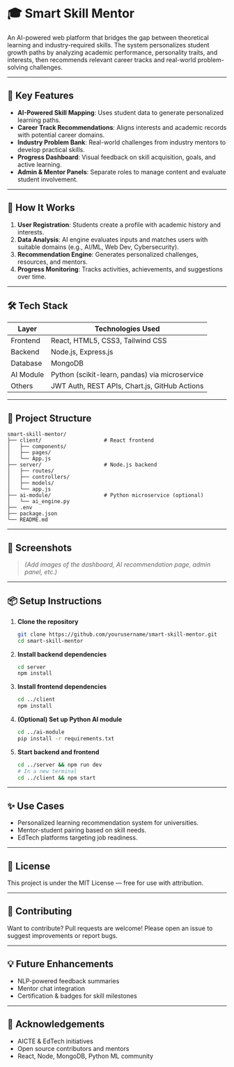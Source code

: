 
# 🎓 Smart Skill Mentor

An AI-powered web platform that bridges the gap between theoretical learning and industry-required skills. The system personalizes student growth paths by analyzing academic performance, personality traits, and interests, then recommends relevant career tracks and real-world problem-solving challenges.

---

## 🚀 Key Features

- **AI-Powered Skill Mapping**: Uses student data to generate personalized learning paths.
- **Career Track Recommendations**: Aligns interests and academic records with potential career domains.
- **Industry Problem Bank**: Real-world challenges from industry mentors to develop practical skills.
- **Progress Dashboard**: Visual feedback on skill acquisition, goals, and active learning.
- **Admin & Mentor Panels**: Separate roles to manage content and evaluate student involvement.

---

## 🧠 How It Works

1. **User Registration**: Students create a profile with academic history and interests.
2. **Data Analysis**: AI engine evaluates inputs and matches users with suitable domains (e.g., AI/ML, Web Dev, Cybersecurity).
3. **Recommendation Engine**: Generates personalized challenges, resources, and mentors.
4. **Progress Monitoring**: Tracks activities, achievements, and suggestions over time.

---

## 🛠️ Tech Stack

| Layer         | Technologies Used                            |
|--------------|-----------------------------------------------|
| Frontend     | React, HTML5, CSS3, Tailwind CSS              |
| Backend      | Node.js, Express.js                           |
| Database     | MongoDB                                       |
| AI Module    | Python (scikit-learn, pandas) via microservice |
| Others       | JWT Auth, REST APIs, Chart.js, GitHub Actions |

---

## 📂 Project Structure

```
smart-skill-mentor/
├── client/                    # React frontend
│   ├── components/
│   ├── pages/
│   └── App.js
├── server/                    # Node.js backend
│   ├── routes/
│   ├── controllers/
│   ├── models/
│   └── app.js
├── ai-module/                 # Python microservice (optional)
│   └── ai_engine.py
├── .env
├── package.json
└── README.md
```

---

## 📸 Screenshots

> *(Add images of the dashboard, AI recommendation page, admin panel, etc.)*

---

## 📦 Setup Instructions

1. **Clone the repository**
   ```bash
   git clone https://github.com/yourusername/smart-skill-mentor.git
   cd smart-skill-mentor
   ```

2. **Install backend dependencies**
   ```bash
   cd server
   npm install
   ```

3. **Install frontend dependencies**
   ```bash
   cd ../client
   npm install
   ```

4. **(Optional) Set up Python AI module**
   ```bash
   cd ../ai-module
   pip install -r requirements.txt
   ```

5. **Start backend and frontend**
   ```bash
   cd ../server && npm run dev
   # In a new terminal
   cd ../client && npm start
   ```

---

## ✨ Use Cases

- Personalized learning recommendation system for universities.
- Mentor-student pairing based on skill needs.
- EdTech platforms targeting job readiness.

---

## 📜 License

This project is under the MIT License — free for use with attribution.

---

## 🤝 Contributing

Want to contribute? Pull requests are welcome! Please open an issue to suggest improvements or report bugs.

---

## 💡 Future Enhancements

- NLP-powered feedback summaries
- Mentor chat integration
- Certification & badges for skill milestones

---

## 🙏 Acknowledgements

- AICTE & EdTech initiatives
- Open source contributors and mentors
- React, Node, MongoDB, Python ML community

